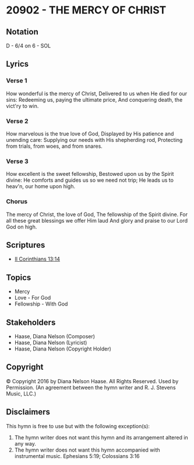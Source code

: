 # 20902 - THE MERCY OF CHRIST

## Notation

D - 6/4 on 6 - SOL

## Lyrics

### Verse 1

How wonderful is the mercy of Christ, Delivered to us when He died for our sins: Redeeming us, paying the ultimate price, And conquering death, the vict'ry to win.

### Verse 2

How marvelous is the true love of God, Displayed by His patience and unending care: Supplying our needs with His shepherding rod, Protecting from trials, from woes, and from snares.

### Verse 3

How excellent is the sweet fellowship, Bestowed upon us by the Spirit divine: He comforts and guides us so we need not trip; He leads us to heav'n, our home upon high.

### Chorus

The mercy of Christ, the love of God, The fellowship of the Spirit divine. For all these great blessings we offer Him laud And glory and praise to our Lord God on high.


## Scriptures

- [II Corinthians 13:14](https://www.biblegateway.com/passage/?search=II%20Corinthians%2013%3A14)

## Topics

- Mercy
- Love - For God
- Fellowship - With God

## Stakeholders

- Haase, Diana Nelson (Composer)
- Haase, Diana Nelson (Lyricist)
- Haase, Diana Nelson (Copyright Holder)

## Copyright

© Copyright 2016 by Diana Nelson Haase. All Rights Reserved. Used by Permission.
(An agreement between the hymn writer and R. J. Stevens Music, LLC.)

## Disclaimers

This hymn is free to use but with the following exception(s):
1. The hymn writer does not want this hymn and its arrangement altered in any way.
2. The hymn writer does not want this hymn accompanied with instrumental music.
Ephesians 5:19; Colossians 3:16

